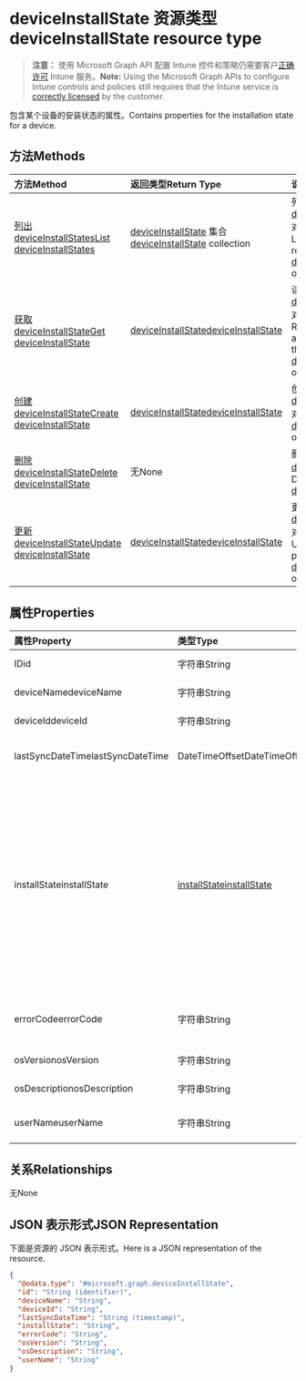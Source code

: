 # <a name="deviceinstallstate-resource-type"></a><span data-ttu-id="fce79-101">deviceInstallState 资源类型</span><span class="sxs-lookup"><span data-stu-id="fce79-101">deviceInstallState resource type</span></span>

> <span data-ttu-id="fce79-102">**注意：** 使用 Microsoft Graph API 配置 Intune 控件和策略仍需要客户[正确许可](https://go.microsoft.com/fwlink/?linkid=839381) Intune 服务。</span><span class="sxs-lookup"><span data-stu-id="fce79-102">**Note:** Using the Microsoft Graph APIs to configure Intune controls and policies still requires that the Intune service is [correctly licensed](https://go.microsoft.com/fwlink/?linkid=839381) by the customer.</span></span>

<span data-ttu-id="fce79-103">包含某个设备的安装状态的属性。</span><span class="sxs-lookup"><span data-stu-id="fce79-103">Contains properties for the installation state for a device.</span></span>
## <a name="methods"></a><span data-ttu-id="fce79-104">方法</span><span class="sxs-lookup"><span data-stu-id="fce79-104">Methods</span></span>
|<span data-ttu-id="fce79-105">方法</span><span class="sxs-lookup"><span data-stu-id="fce79-105">Method</span></span>|<span data-ttu-id="fce79-106">返回类型</span><span class="sxs-lookup"><span data-stu-id="fce79-106">Return Type</span></span>|<span data-ttu-id="fce79-107">说明</span><span class="sxs-lookup"><span data-stu-id="fce79-107">Description</span></span>|
|:---|:---|:---|
|[<span data-ttu-id="fce79-108">列出 deviceInstallStates</span><span class="sxs-lookup"><span data-stu-id="fce79-108">List deviceInstallStates</span></span>](../api/intune_books_deviceinstallstate_list.md)|<span data-ttu-id="fce79-109">[deviceInstallState](../resources/intune_books_deviceinstallstate.md) 集合</span><span class="sxs-lookup"><span data-stu-id="fce79-109">[deviceInstallState](../resources/intune_books_deviceinstallstate.md) collection</span></span>|<span data-ttu-id="fce79-110">列出 [deviceInstallState](../resources/intune_books_deviceinstallstate.md) 对象的属性和关系。</span><span class="sxs-lookup"><span data-stu-id="fce79-110">List properties and relationships of the [deviceInstallState](../resources/intune_books_deviceinstallstate.md) objects.</span></span>|
|[<span data-ttu-id="fce79-111">获取 deviceInstallState</span><span class="sxs-lookup"><span data-stu-id="fce79-111">Get deviceInstallState</span></span>](../api/intune_books_deviceinstallstate_get.md)|[<span data-ttu-id="fce79-112">deviceInstallState</span><span class="sxs-lookup"><span data-stu-id="fce79-112">deviceInstallState</span></span>](../resources/intune_books_deviceinstallstate.md)|<span data-ttu-id="fce79-113">读取 [deviceInstallState](../resources/intune_books_deviceinstallstate.md) 对象的属性和关系。</span><span class="sxs-lookup"><span data-stu-id="fce79-113">Read properties and relationships of the [deviceInstallState](../resources/intune_books_deviceinstallstate.md) object.</span></span>|
|[<span data-ttu-id="fce79-114">创建 deviceInstallState</span><span class="sxs-lookup"><span data-stu-id="fce79-114">Create deviceInstallState</span></span>](../api/intune_books_deviceinstallstate_create.md)|[<span data-ttu-id="fce79-115">deviceInstallState</span><span class="sxs-lookup"><span data-stu-id="fce79-115">deviceInstallState</span></span>](../resources/intune_books_deviceinstallstate.md)|<span data-ttu-id="fce79-116">创建新的 [deviceInstallState](../resources/intune_books_deviceinstallstate.md) 对象。</span><span class="sxs-lookup"><span data-stu-id="fce79-116">Create a new [deviceInstallState](../resources/intune_books_deviceinstallstate.md) object.</span></span>|
|[<span data-ttu-id="fce79-117">删除 deviceInstallState</span><span class="sxs-lookup"><span data-stu-id="fce79-117">Delete deviceInstallState</span></span>](../api/intune_books_deviceinstallstate_delete.md)|<span data-ttu-id="fce79-118">无</span><span class="sxs-lookup"><span data-stu-id="fce79-118">None</span></span>|<span data-ttu-id="fce79-119">删除 [deviceInstallState](../resources/intune_books_deviceinstallstate.md)。</span><span class="sxs-lookup"><span data-stu-id="fce79-119">Deletes a [deviceInstallState](../resources/intune_books_deviceinstallstate.md).</span></span>|
|[<span data-ttu-id="fce79-120">更新 deviceInstallState</span><span class="sxs-lookup"><span data-stu-id="fce79-120">Update deviceInstallState</span></span>](../api/intune_books_deviceinstallstate_update.md)|[<span data-ttu-id="fce79-121">deviceInstallState</span><span class="sxs-lookup"><span data-stu-id="fce79-121">deviceInstallState</span></span>](../resources/intune_books_deviceinstallstate.md)|<span data-ttu-id="fce79-122">更新 [deviceInstallState](../resources/intune_books_deviceinstallstate.md) 对象的属性。</span><span class="sxs-lookup"><span data-stu-id="fce79-122">Update the properties of a [deviceInstallState](../resources/intune_books_deviceinstallstate.md) object.</span></span>|

## <a name="properties"></a><span data-ttu-id="fce79-123">属性</span><span class="sxs-lookup"><span data-stu-id="fce79-123">Properties</span></span>
|<span data-ttu-id="fce79-124">属性</span><span class="sxs-lookup"><span data-stu-id="fce79-124">Property</span></span>|<span data-ttu-id="fce79-125">类型</span><span class="sxs-lookup"><span data-stu-id="fce79-125">Type</span></span>|<span data-ttu-id="fce79-126">说明</span><span class="sxs-lookup"><span data-stu-id="fce79-126">Description</span></span>|
|:---|:---|:---|
|<span data-ttu-id="fce79-127">ID</span><span class="sxs-lookup"><span data-stu-id="fce79-127">id</span></span>|<span data-ttu-id="fce79-128">字符串</span><span class="sxs-lookup"><span data-stu-id="fce79-128">String</span></span>|<span data-ttu-id="fce79-129">实体的键。</span><span class="sxs-lookup"><span data-stu-id="fce79-129">Key of the entity.</span></span>|
|<span data-ttu-id="fce79-130">deviceName</span><span class="sxs-lookup"><span data-stu-id="fce79-130">deviceName</span></span>|<span data-ttu-id="fce79-131">字符串</span><span class="sxs-lookup"><span data-stu-id="fce79-131">String</span></span>|<span data-ttu-id="fce79-132">设备名称。</span><span class="sxs-lookup"><span data-stu-id="fce79-132">Device name.</span></span>|
|<span data-ttu-id="fce79-133">deviceId</span><span class="sxs-lookup"><span data-stu-id="fce79-133">deviceId</span></span>|<span data-ttu-id="fce79-134">字符串</span><span class="sxs-lookup"><span data-stu-id="fce79-134">String</span></span>|<span data-ttu-id="fce79-135">设备 ID。</span><span class="sxs-lookup"><span data-stu-id="fce79-135">Device Id.</span></span>|
|<span data-ttu-id="fce79-136">lastSyncDateTime</span><span class="sxs-lookup"><span data-stu-id="fce79-136">lastSyncDateTime</span></span>|<span data-ttu-id="fce79-137">DateTimeOffset</span><span class="sxs-lookup"><span data-stu-id="fce79-137">DateTimeOffset</span></span>|<span data-ttu-id="fce79-138">上次同步日期和时间。</span><span class="sxs-lookup"><span data-stu-id="fce79-138">Last sync date and time.</span></span>|
|<span data-ttu-id="fce79-139">installState</span><span class="sxs-lookup"><span data-stu-id="fce79-139">installState</span></span>|[<span data-ttu-id="fce79-140">installState</span><span class="sxs-lookup"><span data-stu-id="fce79-140">installState</span></span>](../resources/intune_books_installstate.md)|<span data-ttu-id="fce79-p101">电子书的安装状态。可取值为：`notApplicable`、`installed`、`failed`、`notInstalled`、`uninstallFailed`、`unknown`。</span><span class="sxs-lookup"><span data-stu-id="fce79-p101">The install state of the eBook. The possible values are: `notApplicable`, `installed`, `failed`, `notInstalled`, `uninstallFailed`, `unknown`.</span></span>|
|<span data-ttu-id="fce79-143">errorCode</span><span class="sxs-lookup"><span data-stu-id="fce79-143">errorCode</span></span>|<span data-ttu-id="fce79-144">字符串</span><span class="sxs-lookup"><span data-stu-id="fce79-144">String</span></span>|<span data-ttu-id="fce79-145">安装失败的错误代码。</span><span class="sxs-lookup"><span data-stu-id="fce79-145">The error code for install failures.</span></span>|
|<span data-ttu-id="fce79-146">osVersion</span><span class="sxs-lookup"><span data-stu-id="fce79-146">osVersion</span></span>|<span data-ttu-id="fce79-147">字符串</span><span class="sxs-lookup"><span data-stu-id="fce79-147">String</span></span>|<span data-ttu-id="fce79-148">操作系统版本。</span><span class="sxs-lookup"><span data-stu-id="fce79-148">OS Version.</span></span>|
|<span data-ttu-id="fce79-149">osDescription</span><span class="sxs-lookup"><span data-stu-id="fce79-149">osDescription</span></span>|<span data-ttu-id="fce79-150">字符串</span><span class="sxs-lookup"><span data-stu-id="fce79-150">String</span></span>|<span data-ttu-id="fce79-151">操作系统说明。</span><span class="sxs-lookup"><span data-stu-id="fce79-151">OS Description.</span></span>|
|<span data-ttu-id="fce79-152">userName</span><span class="sxs-lookup"><span data-stu-id="fce79-152">userName</span></span>|<span data-ttu-id="fce79-153">字符串</span><span class="sxs-lookup"><span data-stu-id="fce79-153">String</span></span>|<span data-ttu-id="fce79-154">设备用户名。</span><span class="sxs-lookup"><span data-stu-id="fce79-154">Device User Name.</span></span>|

## <a name="relationships"></a><span data-ttu-id="fce79-155">关系</span><span class="sxs-lookup"><span data-stu-id="fce79-155">Relationships</span></span>
<span data-ttu-id="fce79-156">无</span><span class="sxs-lookup"><span data-stu-id="fce79-156">None</span></span>
## <a name="json-representation"></a><span data-ttu-id="fce79-157">JSON 表示形式</span><span class="sxs-lookup"><span data-stu-id="fce79-157">JSON Representation</span></span>
<span data-ttu-id="fce79-158">下面是资源的 JSON 表示形式。</span><span class="sxs-lookup"><span data-stu-id="fce79-158">Here is a JSON representation of the resource.</span></span>
<!--{
  "blockType": "resource",
  "baseType": "microsoft.graph.entity",
  "keyProperty": "id",
  "@odata.type": "microsoft.graph.deviceInstallState"
}-->
``` json
{
  "@odata.type": "#microsoft.graph.deviceInstallState",
  "id": "String (identifier)",
  "deviceName": "String",
  "deviceId": "String",
  "lastSyncDateTime": "String (timestamp)",
  "installState": "String",
  "errorCode": "String",
  "osVersion": "String",
  "osDescription": "String",
  "userName": "String"
}
```








